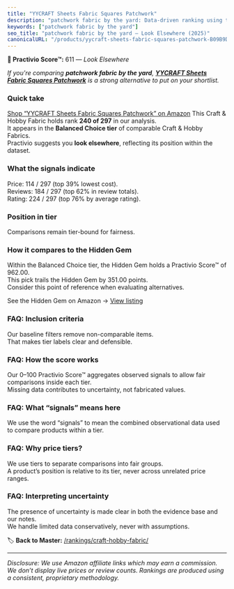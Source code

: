 ```yaml
---
title: "YYCRAFT Sheets Fabric Squares Patchwork"
description: "patchwork fabric by the yard: Data-driven ranking using the Practivio Score™. Positioned by quality, value, demand, findability, momentum."
keywords: ["patchwork fabric by the yard"]
seo_title: "patchwork fabric by the yard — Look Elsewhere (2025)"
canonicalURL: "/products/yycraft-sheets-fabric-squares-patchwork-B09B9DZJPP/"
---
```


**🚫 Practivio Score™:** 611 — _Look Elsewhere_


*If you're comparing **patchwork fabric by the yard**, **[YYCRAFT Sheets Fabric Squares Patchwork](https://www.amazon.com/dp/B09B9DZJPP?tag=practivio-20)** is a strong alternative to put on your shortlist.*
### Quick take
[Shop “YYCRAFT Sheets Fabric Squares Patchwork” on Amazon](https://www.amazon.com/dp/B09B9DZJPP?tag=practivio-20)
This Craft & Hobby Fabric holds rank **240 of 297** in our analysis.  
It appears in the **Balanced Choice tier** of comparable Craft & Hobby Fabrics.  
Practivio suggests you **look elsewhere**, reflecting its position within the dataset.

### What the signals indicate
Price: 114 / 297 (top 39% lowest cost).  
Reviews: 184 / 297 (top 62% in review totals).  
Rating: 224 / 297 (top 76% by average rating).  

### Position in tier
Comparisons remain tier-bound for fairness.

### How it compares to the Hidden Gem
Within the Balanced Choice tier, the Hidden Gem holds a Practivio Score™ of 962.00.  
This pick trails the Hidden Gem by 351.00 points.  
Consider this point of reference when evaluating alternatives.  

See the Hidden Gem on Amazon → [View listing](https://www.amazon.com/dp/B07DRKZNP7?tag=practivio-20)

### FAQ: Inclusion criteria
Our baseline filters remove non-comparable items.  
That makes tier labels clear and defensible.

### FAQ: How the score works
Our 0–100 Practivio Score™ aggregates observed signals to allow fair comparisons inside each tier.  
Missing data contributes to uncertainty, not fabricated values.

### FAQ: What “signals” means here
We use the word “signals” to mean the combined observational data used to compare products within a tier.

### FAQ: Why price tiers?
We use tiers to separate comparisons into fair groups.  
A product’s position is relative to its tier, never across unrelated price ranges.

### FAQ: Interpreting uncertainty
The presence of uncertainty is made clear in both the evidence base and our notes.  
We handle limited data conservatively, never with assumptions.


🏷️ **Back to Master:** [/rankings/craft-hobby-fabric/](/rankings/craft-hobby-fabric/)

---
_Disclosure: We use Amazon affiliate links which may earn a commission. We don’t display live prices or review counts. Rankings are produced using a consistent, proprietary methodology._
